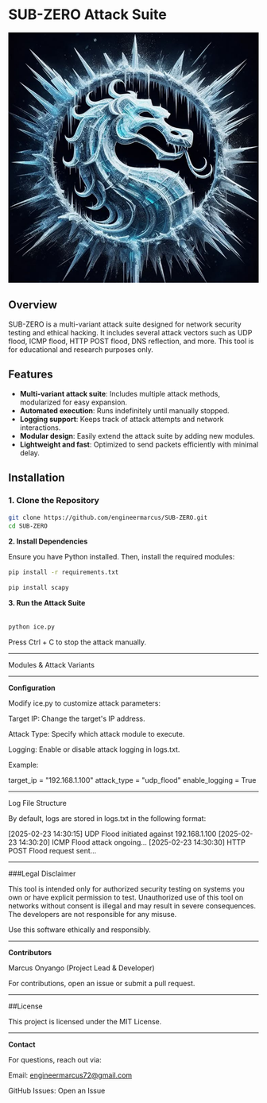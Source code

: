 # **SUB-ZERO Attack Suite**  


![SUB-ZERO Banner](thumbnails/sub.png)  
## **Overview**  
SUB-ZERO is a multi-variant attack suite designed for network security testing and ethical hacking. It includes several attack vectors such as UDP flood, ICMP flood, HTTP POST flood, DNS reflection, and more. This tool is for educational and research purposes only.

## **Features**  
- **Multi-variant attack suite**: Includes multiple attack methods, modularized for easy expansion.  
- **Automated execution**: Runs indefinitely until manually stopped.  
- **Logging support**: Keeps track of attack attempts and network interactions.  
- **Modular design**: Easily extend the attack suite by adding new modules.  
- **Lightweight and fast**: Optimized to send packets efficiently with minimal delay.  

## **Installation**  

### **1. Clone the Repository**  

```bash
git clone https://github.com/engineermarcus/SUB-ZERO.git
cd SUB-ZERO

```
**2. Install Dependencies**

Ensure you have Python installed. Then, install the required modules:

```bash
pip install -r requirements.txt
```

```sh
pip install scapy
```
**3. Run the Attack Suite**

```bash

python ice.py
```
Press Ctrl + C to stop the attack manually.


---

Modules & Attack Variants


---

**Configuration**

Modify ice.py to customize attack parameters:

Target IP: Change the target's IP address.

Attack Type: Specify which attack module to execute.

Logging: Enable or disable attack logging in logs.txt.


Example:

target_ip = "192.168.1.100"
attack_type = "udp_flood"
enable_logging = True


---

Log File Structure

By default, logs are stored in logs.txt in the following format:

[2025-02-23 14:30:15] UDP Flood initiated against 192.168.1.100
[2025-02-23 14:30:20] ICMP Flood attack ongoing...
[2025-02-23 14:30:30] HTTP POST Flood request sent...


---

###Legal Disclaimer

This tool is intended only  for authorized  security testing on systems you own or have explicit permission to test. Unauthorized use of this tool on networks without consent is illegal and may result in severe consequences. The developers are not responsible for any misuse.

Use this software ethically and responsibly.


---

**Contributors**

Marcus Onyango (Project Lead & Developer)




For contributions, open an issue or submit a pull request.


---

##License

This project is licensed under the MIT License.


---

**Contact**

For questions, reach out via:

Email: engineermarcus72@gmail.com

GitHub Issues: Open an Issue




